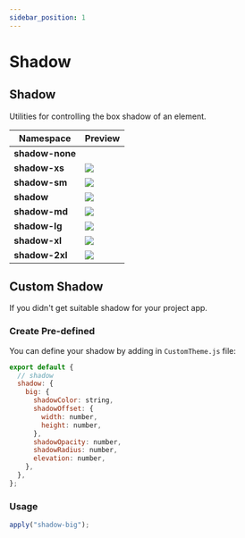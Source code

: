 ```yaml
---
sidebar_position: 1
---
```


# Shadow

## Shadow

Utilities for controlling the box shadow of an element.

| Namespace       | Preview                                       |
| --------------- | --------------------------------------------- |
| **shadow-none** | <div />                                       |
| **shadow-xs**   | <img src="https://i.imgur.com/Fya45zE.png" /> |
| **shadow-sm**   | <img src="https://i.imgur.com/glRFDqD.png" /> |
| **shadow**      | <img src="https://i.imgur.com/mIXJxUf.png" /> |
| **shadow-md**   | <img src="https://i.imgur.com/7KxCrtM.png" /> |
| **shadow-lg**   | <img src="https://i.imgur.com/19sQOeb.png" /> |
| **shadow-xl**   | <img src="https://i.imgur.com/MY3kW4f.png" /> |
| **shadow-2xl**  | <img src="https://i.imgur.com/HNYp7jr.png" /> |

## Custom Shadow

If you didn't get suitable shadow for your project app.

### Create Pre-defined

You can define your shadow by adding in `CustomTheme.js` file:

```javascript
export default {
  // shadow
  shadow: {
    big: {
      shadowColor: string,
      shadowOffset: {
        width: number,
        height: number,
      },
      shadowOpacity: number,
      shadowRadius: number,
      elevation: number,
    },
  },
};
```

### Usage

```jsx harmony
apply("shadow-big");
```
